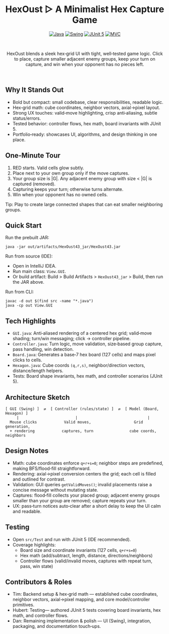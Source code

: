 <div align="center">

# HexOust ▷ A Minimalist Hex Capture Game

[![Java](https://img.shields.io/badge/Java-11%2B-red?logo=java&logoColor=white)](#)
[![Swing](https://img.shields.io/badge/UI-Swing-blue)](#)
[![JUnit 5](https://img.shields.io/badge/Tests-JUnit%205-25a162?logo=junit5&logoColor=white)](#)
[![MVC](https://img.shields.io/badge/Architecture-MVC-6f42c1)](#)

<br>

HexOust blends a sleek hex‑grid UI with tight, well‑tested game logic. Click to place, capture smaller adjacent enemy groups, keep your turn on capture, and win when your opponent has no pieces left.

<br>



</div>

## Why It Stands Out

- Bold but compact: small codebase, clear responsibilities, readable logic.
- Hex‑grid math: cube coordinates, neighbor vectors, axial→pixel layout.
- Strong UX touches: valid‑move highlighting, crisp anti‑aliasing, subtle status/errors.
- Tested behavior: controller flows, hex math, board invariants with JUnit 5.
- Portfolio‑ready: showcases UI, algorithms, and design thinking in one place.

## One‑Minute Tour

1) RED starts. Valid cells glow subtly.  
2) Place next to your own group only if the move captures.  
3) Your group size is |G|. Any adjacent enemy group with size < |G| is captured (removed).  
4) Capturing keeps your turn; otherwise turns alternate.  
5) Win when your opponent has no owned cells.

Tip: Play to create large connected shapes that can eat smaller neighboring groups.

## Quick Start

Run the prebuilt JAR:

```
java -jar out/artifacts/HexOust43_jar/HexOust43.jar
```

Run from source (IDE):

- Open in IntelliJ IDEA.
- Run main class: `View.GUI`.
- Or build artifact: Build > Build Artifacts > `HexOust43_jar` > Build, then run the JAR above.

Run from CLI:

```
javac -d out $(find src -name "*.java")
java -cp out View.GUI
```

## Tech Highlights

- `GUI.java`: Anti‑aliased rendering of a centered hex grid; valid‑move shading; turn/win messaging; click → controller pipeline.
- `Controller.java`: Turn logic, move validation, size‑based group capture, pass handling, win detection.
- `Board.java`: Generates a base‑7 hex board (127 cells) and maps pixel clicks to cells.
- `Hexagon.java`: Cube coords `(q,r,s)`, neighbor/direction vectors, distance/length helpers.
- Tests: Board shape invariants, hex math, and controller scenarios (JUnit 5).

## Architecture Sketch

```
[ GUI (Swing) ]  ⇄  [ Controller (rules/state) ]  ⇄  [ Model (Board, Hexagon) ]
     |                         |                               |
  Mouse clicks            Valid moves,                   Grid generation,
  + rendering            captures, turn                cube coords, neighbors
```

## Design Notes

- Math: cube coordinates enforce `q+r+s=0`; neighbor steps are predefined, making BFS/flood‑fill straightforward.
- Rendering: axial→pixel conversion centers the grid; each cell is filled and outlined for contrast.
- Validation: GUI queries `getValidMoves()`; invalid placements raise a concise message without mutating state.
- Captures: flood‑fill collects your placed group; adjacent enemy groups smaller than your group are removed; capture repeats your turn.
- UX: pass‑turn notices auto‑clear after a short delay to keep the UI calm and readable.

## Testing

- Open `src/Test` and run with JUnit 5 (IDE recommended).
- Coverage highlights:
  - Board size and coordinate invariants (127 cells, `q+r+s=0`)
  - Hex math (add/subtract, length, distance, directions/neighbors)
  - Controller flows (valid/invalid moves, captures with repeat turn, pass, win state)

## Contributors & Roles

- Tim: Backend setup & hex‑grid math —  established cube coordinates, neighbor vectors, axial→pixel mapping, and core model/controller primitives.
- Hubert: Testing— authored JUnit 5 tests covering board invariants, hex math, and controller flows.
- Dan: Remaining implementation & polish  — UI (Swing), integration, packaging, and documentation touch‑ups.




